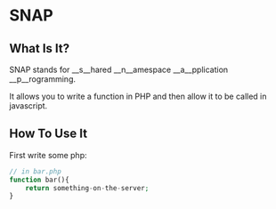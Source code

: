 SNAP
====

What Is It?
-----------

SNAP stands for __s__hared __n__amespace __a__pplication __p__rogramming.

It allows you to write a function in PHP and then allow it to be called in javascript.


How To Use It
-------------
First write some php:

```php
// in bar.php
function bar(){
	return something-on-the-server;
}
```



